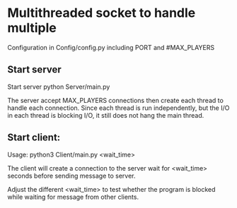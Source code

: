 # Multithreaded socket to handle multiple 

Configuration in Config/config.py including PORT and #MAX_PLAYERS

## Start server
Start server python Server/main.py

The server accept MAX_PLAYERS connections then create each thread to handle each connection. Since each thread is run independently, but the I/O in each thread is blocking I/O, it still does not hang the main thread.

## Start client:
Usage: python3 Client/main.py <wait_time>

The client will create a connection to the server wait for <wait_time> seconds before sending message to server. 

Adjust the different <wait_time> to test whether the program is blocked while waiting for message from other clients.

